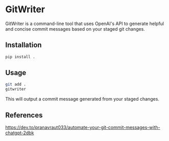 # GitWriter

GitWriter is a command-line tool that uses OpenAI's API to generate helpful and concise commit messages based on your staged git changes.

## Installation

```bash
pip install .
```

## Usage

```bash
git add .
gitwriter
```

This will output a commit message generated from your staged changes.

## References
https://dev.to/pranavraut033/automate-your-git-commit-messages-with-chatgpt-2dbk 
